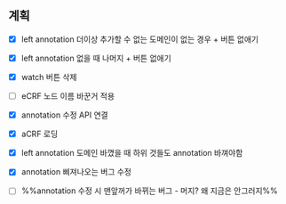## 계획

- [x] left annotation 더이상 추가할 수 없는 도메인이 없는 경우 + 버튼 없애기
- [x] left annotation 없을 때 나머지 + 버튼 없애기
- [x] watch 버튼 삭제
- [ ] eCRF 노드 이름 바꾼거 적용
- [x] annotation 수정 API 연결
- [x] aCRF 로딩
- [x] left annotation 도메인 바꼈을 때 하위 것들도 annotation 바껴야함
- [x] annotation 삐져나오는 버그 수정
- [ ] %%annotation 수정 시 맨앞꺼가 바뀌는 버그 - 머지? 왜 지금은 안그러지%%



